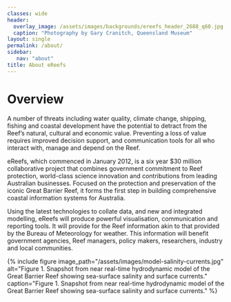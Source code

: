 ```yaml
---
classes: wide
header:
  overlay_image: /assets/images/backgrounds/ereefs_header_2688_q60.jpg
  caption: "Photography by Gary Cranitch, Queensland Museum"
layout: single
permalink: /about/
sidebar:
   nav: "about"
title: About eReefs
---
```


# Overview

A number of threats including water quality, climate change, shipping, fishing and coastal development have the potential to detract from the Reef’s natural, cultural and economic value. Preventing a loss of value requires improved decision support, and communication tools for all who interact with, manage and depend on the Reef.

eReefs, which commenced in January 2012, is a six year $30 million collaborative project that combines government commitment to Reef protection, world-class science innovation and contributions from leading Australian businesses. Focused on the protection and preservation of the iconic Great Barrier Reef, it forms the first step in building comprehensive coastal information systems for Australia.

Using the latest technologies to collate data, and new and integrated modelling, eReefs will produce powerful visualisation, communication and reporting tools. It will provide for the Reef information akin to that provided by the Bureau of Meteorology for weather. This information will benefit government agencies, Reef managers, policy makers, researchers, industry and local communities.

{% include figure image_path="/assets/images/model-salinity-currents.jpg" alt="Figure 1. Snapshot from near real-time hydrodynamic model of the Great Barrier Reef showing sea-surface salinity and surface currents." caption="Figure 1. Snapshot from near real-time hydrodynamic model of the Great Barrier Reef showing sea-surface salinity and surface currents." %}
